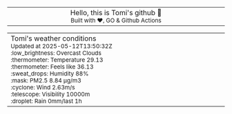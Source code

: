 
<div align="center">
<table>
<tbody>
<td align="center">
<img width="2000" height="0"><br>
Hello, this is Tomi's github 👋<br>
<sup>Built with ❤️, GO & Github Actions</sup><br>
<img width="2000" height="0">
</td>
</tbody>
</table>
</div>
<table>
<tbody>
<td align="left">
<img width="2000" height="0"><br>
Tomi's weather conditions<br>
<sup>Updated at 2025-05-12T13:50:32Z</sup><br>
<sup>:low_brightness: Overcast Clouds</sup><br>
<sup>:thermometer: Temperature 29.13 </sup><br>
<sup>:thermometer: Feels like 36.13</sup><br>
<sup>:sweat_drops: Humidity 88%</sup><br>
<sup>:mask: PM2.5 8.84 μg/m3</sup><br>
<sup>:cyclone: Wind 2.63m/s </sup><br>
<sup>:telescope: Visibility 10000m </sup><br>
<sup>:droplet: Rain 0mm/last 1h </sup><br>
<img width="2000" height="0">
</td>
<td align="left">
<img width="2000" height="0"><br>
<br>
<img width="2000" height="0">
</td>
</tbody>
</table>
</div>
    
